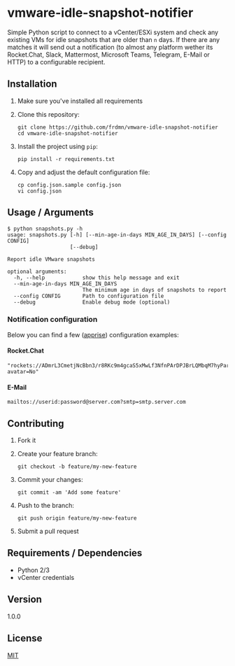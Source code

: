 # vmware-idle-snapshot-notifier

Simple Python script to connect to a vCenter/ESXi system and check any existing VMs for idle snapshots that are older than `n` days. If there are any matches it will send out a notification (to almost any platform wether its Rocket.Chat, Slack, Mattermost, Microsoft Teams, Telegram, E-Mail or HTTP) to a configurable recipient.

## Installation

1. Make sure you've installed all requirements
2. Clone this repository:

    ```shell
    git clone https://github.com/frdmn/vmware-idle-snapshot-notifier
    cd vmware-idle-snapshot-notifier
    ```

3. Install the project using `pip`:

    ```shell
    pip install -r requirements.txt
    ```

4. Copy and adjust the default configuration file:

    ```shell
    cp config.json.sample config.json
    vi config.json
    ```

## Usage / Arguments

```
$ python snapshots.py -h
usage: snapshots.py [-h] [--min-age-in-days MIN_AGE_IN_DAYS] [--config CONFIG]
                    [--debug]

Report idle VMware snapshots

optional arguments:
  -h, --help            show this help message and exit
  --min-age-in-days MIN_AGE_IN_DAYS
                        The minimum age in days of snapshots to report
  --config CONFIG       Path to configuration file
  --debug               Enable debug mode (optional)
```

### Notification configuration

Below you can find a few ([apprise](https://github.com/caronc/apprise#popular-notification-services)) configuration examples:

#### Rocket.Chat

```
"rockets://ADmrL3CmetjNcBbn3/r8RKc9m4gcaS5xMwLf3NfnPArDPJBrLQMbqM7hyParFYP7t8@rocketchat.iwelt.de/?avatar=No"
```

#### E-Mail

```
mailtos://userid:password@server.com?smtp=smtp.server.com
```

## Contributing

1. Fork it
2. Create your feature branch:

    ```shell
    git checkout -b feature/my-new-feature
    ```

3. Commit your changes:

    ```shell
    git commit -am 'Add some feature'
    ```

4. Push to the branch:

    ```shell
    git push origin feature/my-new-feature
    ```

5. Submit a pull request

## Requirements / Dependencies

* Python 2/3
* vCenter credentials

## Version

1.0.0

## License

[MIT](LICENSE)
